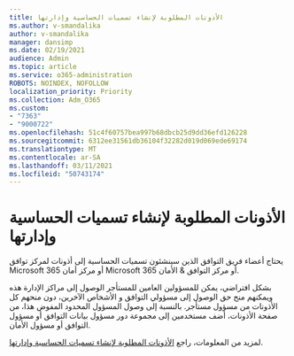 ```yaml
---
title: الأذونات المطلوبة لإنشاء تسميات الحساسية وإدارتها
ms.author: v-smandalika
author: v-smandalika
manager: dansimp
ms.date: 02/19/2021
audience: Admin
ms.topic: article
ms.service: o365-administration
ROBOTS: NOINDEX, NOFOLLOW
localization_priority: Priority
ms.collection: Adm_O365
ms.custom:
- "7363"
- "9000722"
ms.openlocfilehash: 51c4f60757bea997b68dbcb25d9dd36efd126228
ms.sourcegitcommit: 6312ee31561db36104f32282d019d069ede69174
ms.translationtype: MT
ms.contentlocale: ar-SA
ms.lasthandoff: 03/11/2021
ms.locfileid: "50743174"
---
```

# <a name="permissions-required-to-create-and-manage-sensitivity-labels"></a>الأذونات المطلوبة لإنشاء تسميات الحساسية وإدارتها

يحتاج أعضاء فريق التوافق الذين سينشئون تسميات الحساسية إلى أذونات لمركز توافق Microsoft 365 أو مركز أمان Microsoft 365 أو مركز التوافق & الأمان.

بشكل افتراضي، يمكن للمسؤولين العامين للمستأجر الوصول إلى مراكز الإدارة هذه ويمكنهم منح حق الوصول إلى مسؤولي التوافق و الأشخاص الآخرين، دون منحهم كل الأذونات من مسؤول مستأجر. بالنسبة إلى وصول المسؤول المحدود  المفوض هذا، من صفحة الأذونات، أضف مستخدمين إلى مجموعة دور مسؤول بيانات التوافق أو مسؤول التوافق أو مسؤول الأمان.

لمزيد من المعلومات، راجع [الأذونات المطلوبة لإنشاء تسميات الحساسية وإدارتها](https://docs.microsoft.com/microsoft-365/compliance/get-started-with-sensitivity-labels).